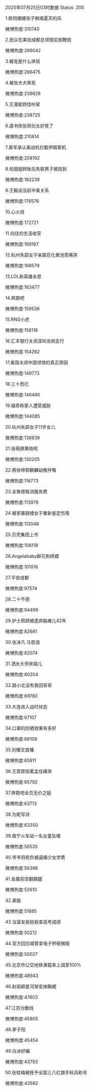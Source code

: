 2020年07月25日03时数据
Status: 200

1.欧阳娜娜张子枫唱夏天的风

微博热度:310740

2.民众在美驻成都总领馆前放鞭炮

微博热度:299042

3.被宠是什么体验

微博热度:266475

4.被张大大笑死

微博热度:239828

5.王漫妮顾佳吵架

微博热度:238725

6.虞书欣张雨剑太好笑了

微博热度:210814

7.美军承认美战机拦截伊朗客机

微博热度:208192

8.给姐姐转账后失联男子被找到

微博热度:182239

9.王毅谈当前中美关系

微博热度:176576

10.心火烧

微博热度:172721

11.向往的生活收官

微博热度:169167

12.杭州失踪女子亲属在化粪池旁痛哭

微博热度:168579

13.LOL新英雄永恩

微博热度:163477

14.奔跑吧

微博热度:159536

15.RNG小虎

微博热度:158118

16.汇丰银行关闭深圳龙岗支行

微博热度:154282

17.美国关闭中国领馆的真正原因

微博热度:149773

18.三十而已

微博热度:146490

19.福奇称家人遭受威胁

微博热度:144085

20.杭州失踪女子11岁女儿

微博热度:138839

21.张萌撩黄晓明

微博热度:130205

22.蔡徐坤郭麒麟幼稚拌嘴

微博热度:116773

23.全聚德取消服务费

微博热度:113978

24.被家暴跳楼女子重新鉴定伤情

微博热度:112048

25.贝壳集团上市

微博热度:106118

26.Angelababy鲜花刺绣裙

微博热度:101016

27.平安成都

微博热度:97574

28.二十不惑

微博热度:94499

29.护士照顾被遗弃脑瘫儿42年

微博热度:82661

30.张沫凡 马思涵

微博热度:82074

31.洒水大师宋祖儿

微博热度:80204

32.路小北没有救回哥哥

微博热度:69780

33.大连进入战时状态

微博热度:67107

34.口罩的防晒效果有多好

微博热度:66108

35.刘耀文直播

微博热度:65911

36.王霏霏抱着孟佳痛哭

微博热度:65792

37.奔跑吧全员无价之姐

微博热度:63713

38.为妮写诗

微博热度:63350

39.南宁火车站一名女童坠楼

微博热度:56535

40.爷爷将担负被逼婚少女学费

微博热度:56398

41.金晨前空翻踢腿

微博热度:52610

42.美股

微博热度:51885

43.当室友偷拍我查高考成绩

微博热度:50212

44.官方回应城管拿电子秤砸摊贩

微博热度:50027

45.北京市公交地铁满载率上调至100%

微博热度:48943

46.赵丽颖星河渐变抹胸裙

微博热度:47603

47.江苏分数线

微博热度:45805

48.李子阳

微博热度:45454

49.白冰好媚

微博热度:43793

50.张桂梅被授予全国三八红旗手标兵称号

微博热度:43592

